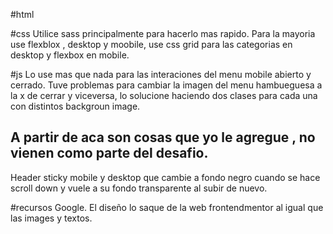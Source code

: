 #html


#css
Utilice sass principalmente para hacerlo mas rapido.
Para la mayoria use flexblox , desktop y moobile, use css grid para las categorias en desktop y flexbox en mobile.


#js
Lo use mas que nada para las interaciones del menu mobile abierto y cerrado.
Tuve problemas para cambiar la imagen del menu hambueguesa a la x de cerrar y viceversa, lo solucione haciendo dos clases para cada una con distintos backgroun image.

A partir de aca son cosas que yo le agregue , no vienen como parte del desafio.
-------
Header sticky mobile y desktop que cambie a fondo negro cuando se hace scroll down y vuele a su fondo transparente al subir de nuevo.

#recursos 
Google.
El diseño lo saque de la web frontendmentor al igual que las images y textos.